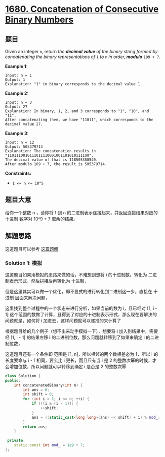 # [1680. Concatenation of Consecutive Binary Numbers](https://leetcode.com/problems/concatenation-of-consecutive-binary-numbers/)

## 题目

Given an integer `n`, return *the **decimal value** of the binary string formed by concatenating the binary representations of* `1` *to* `n` *in order, **modulo*** `109 + 7`.

 

**Example 1:**

```
Input: n = 1
Output: 1
Explanation: "1" in binary corresponds to the decimal value 1. 
```

**Example 2:**

```
Input: n = 3
Output: 27
Explanation: In binary, 1, 2, and 3 corresponds to "1", "10", and "11".
After concatenating them, we have "11011", which corresponds to the decimal value 27.
```

**Example 3:**

```
Input: n = 12
Output: 505379714
Explanation: The concatenation results in "1101110010111011110001001101010111100".
The decimal value of that is 118505380540.
After modulo 109 + 7, the result is 505379714.
```

 

**Constraints:**

- `1 <= n <= 10^5`

## 题目大意

给你一个整数 n ，请你将 1 到 n 的二进制表示连接起来，并返回连接结果对应的 十进制 数字对 10^9 + 7 取余的结果。

## 解题思路

这道题目可以参考 [这篇题解](https://leetcode.cn/problems/concatenation-of-consecutive-binary-numbers/solution/lian-jie-lian-xu-er-jin-zhi-shu-zi-by-ze-t40j/)

### Solution 1: 模拟

这道题目如果用模拟的思路来做的话，不难想到想将 i 的十进制数，转化为 二进制表示形式，然后拼接后再转化为 十进制，

但是这里其实可以做一个优化，即不显式的进行转化到二进制这一步，直接在 十进制 层面来解决问题，

这里找到整个过程中的一个状态来进行分析，如果当前的数为 i，且已经对 [1, i - 1] 这个范围的数做了计算，且得到了对应的十进制表示形式，那么现在要解决的问题就是，如何将 i 加进去，这样问题就可以递推的来计算了

根据题目给的几个例子（想不出来动手模拟一下），想要将 i 加入到结果中，需要经 [1, i - 1] 的结果左移 i 的二进制位数，那么问题就转移到了如果来确定 i 的二进制位数，

这道题目还有一个条件即 范围是 [1, n]，所以相邻的两个数相差必为 1，所以 i 的长度要命与 i - 1 相同，要么比 i 更长，而且只有当 i 是 2 的整数次幂的时候，才会增加位数，所以问题就可以转移到确定 i 是否是 2 的整数次幂


````c++
class Solution {
public:
    int concatenatedBinary(int n) {
        int ans = 0;
        int shift = 0;
        for (int i = 1; i <= n; ++i) {
            if (!(i & (i - 1))) {
                ++shift;
            }
            ans = ((static_cast<long long>(ans) << shift) + i) % mod_;
        }
        return ans;
    }
    
 private:
    static const int mod_ = 1e9 + 7;
};
````


